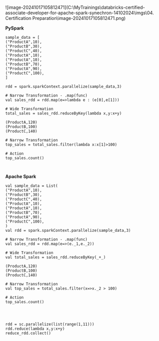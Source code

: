 

![image-20241017105812471](C:\MyTrainings\databricks-certified-associate-developer-for-apache-spark-synechron-14102024\imgs\04. Certification Preparation\image-20241017105812471.png)

**PySpark**

```
sample_data = [
("ProductA",10),
("ProductB",30),
("ProductC",40),
("ProductA",10),
("ProductA",10),
("ProductB",70),
("ProductA",90),
("ProductC",100),
]

rdd = spark.sparkContext.parallelize(sample_data,3)

# Narrow Transformation - .map(func)
val sales_rdd = rdd.map(e=>lambda e : (e[0],e[1]))

# Wide Transformation
total_sales = sales_rdd.reduceByKey(lambda x,y:x+y)

(ProductA,120)
(ProductB,100)
(ProductC,140)

# Narrow Transformation
top_sales = total_sales.filter(lambda x:x[1]>100)

# Action 
top_sales.count()



```

**Apache Spark**

```
val sample_data = List(
("ProductA",10),
("ProductB",30),
("ProductC",40),
("ProductA",10),
("ProductA",10),
("ProductB",70),
("ProductA",90),
("ProductC",100),
)
val rdd = spark.sparkContext.parallelize(sample_data,3)

# Narrow Transformation - .map(func)
val sales_rdd = rdd.map(e=>(e._1,e._2))

# Wide Transformation
val total_sales = sales_rdd.reduceByKey(_+_)

(ProductA,120)
(ProductB,100)
(ProductC,140)

# Narrow Transformation
val top_sales = total_sales.filter(x=>x._2 > 100)

# Action 
top_sales.count()




rdd = sc.parallelize(list(range(1,11)))
rdd.reduce(lambda x,y:x+y)
reduce_rdd.collect()
```

